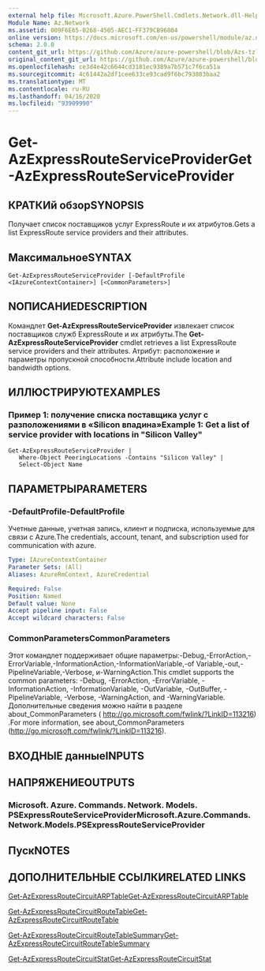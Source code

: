 ```yaml
---
external help file: Microsoft.Azure.PowerShell.Cmdlets.Network.dll-Help.xml
Module Name: Az.Network
ms.assetid: 009F6E65-0268-4505-AEC1-FF379CB96804
online version: https://docs.microsoft.com/en-us/powershell/module/az.network/get-azexpressrouteserviceprovider
schema: 2.0.0
content_git_url: https://github.com/Azure/azure-powershell/blob/Azs-tzl/src/Network/Network/help/Get-AzExpressRouteServiceProvider.md
original_content_git_url: https://github.com/Azure/azure-powershell/blob/Azs-tzl/src/Network/Network/help/Get-AzExpressRouteServiceProvider.md
ms.openlocfilehash: ce3d4e42c6644cd3181ec9389a7b571c7f6ca51a
ms.sourcegitcommit: 4c61442a2df1cee633ce93cad9f6bc793803baa2
ms.translationtype: MT
ms.contentlocale: ru-RU
ms.lasthandoff: 04/16/2020
ms.locfileid: "93909990"
---
```

# <span data-ttu-id="ce33b-101">Get-AzExpressRouteServiceProvider</span><span class="sxs-lookup"><span data-stu-id="ce33b-101">Get-AzExpressRouteServiceProvider</span></span>

## <span data-ttu-id="ce33b-102">КРАТКИй обзор</span><span class="sxs-lookup"><span data-stu-id="ce33b-102">SYNOPSIS</span></span>
<span data-ttu-id="ce33b-103">Получает список поставщиков услуг ExpressRoute и их атрибутов.</span><span class="sxs-lookup"><span data-stu-id="ce33b-103">Gets a list ExpressRoute service providers and their attributes.</span></span>

## <span data-ttu-id="ce33b-104">Максимальное</span><span class="sxs-lookup"><span data-stu-id="ce33b-104">SYNTAX</span></span>

```
Get-AzExpressRouteServiceProvider [-DefaultProfile <IAzureContextContainer>] [<CommonParameters>]
```

## <span data-ttu-id="ce33b-105">NОПИСАНИЕ</span><span class="sxs-lookup"><span data-stu-id="ce33b-105">DESCRIPTION</span></span>
<span data-ttu-id="ce33b-106">Командлет **Get-AzExpressRouteServiceProvider** извлекает список поставщиков служб ExpressRoute и их атрибуты.</span><span class="sxs-lookup"><span data-stu-id="ce33b-106">The **Get-AzExpressRouteServiceProvider** cmdlet retrieves a list ExpressRoute service providers and their attributes.</span></span> <span data-ttu-id="ce33b-107">Атрибут: расположение и параметры пропускной способности.</span><span class="sxs-lookup"><span data-stu-id="ce33b-107">Attribute include location and bandwidth options.</span></span>

## <span data-ttu-id="ce33b-108">ИЛЛЮСТРИРУЮТ</span><span class="sxs-lookup"><span data-stu-id="ce33b-108">EXAMPLES</span></span>

### <span data-ttu-id="ce33b-109">Пример 1: получение списка поставщика услуг с разположениями в «Silicon впадина»</span><span class="sxs-lookup"><span data-stu-id="ce33b-109">Example 1: Get a list of service provider with locations in "Silicon Valley"</span></span>
```
Get-AzExpressRouteServiceProvider |
   Where-Object PeeringLocations -Contains "Silicon Valley" |
   Select-Object Name
```

## <span data-ttu-id="ce33b-110">ПАРАМЕТРЫ</span><span class="sxs-lookup"><span data-stu-id="ce33b-110">PARAMETERS</span></span>

### <span data-ttu-id="ce33b-111">-DefaultProfile</span><span class="sxs-lookup"><span data-stu-id="ce33b-111">-DefaultProfile</span></span>
<span data-ttu-id="ce33b-112">Учетные данные, учетная запись, клиент и подписка, используемые для связи с Azure.</span><span class="sxs-lookup"><span data-stu-id="ce33b-112">The credentials, account, tenant, and subscription used for communication with azure.</span></span>

```yaml
Type: IAzureContextContainer
Parameter Sets: (All)
Aliases: AzureRmContext, AzureCredential

Required: False
Position: Named
Default value: None
Accept pipeline input: False
Accept wildcard characters: False
```

### <span data-ttu-id="ce33b-113">CommonParameters</span><span class="sxs-lookup"><span data-stu-id="ce33b-113">CommonParameters</span></span>
<span data-ttu-id="ce33b-114">Этот командлет поддерживает общие параметры:-Debug,-ErrorAction,-ErrorVariable,-InformationAction,-InformationVariable,-of Variable,-out,-PipelineVariable,-Verbose, и-WarningAction.</span><span class="sxs-lookup"><span data-stu-id="ce33b-114">This cmdlet supports the common parameters: -Debug, -ErrorAction, -ErrorVariable, -InformationAction, -InformationVariable, -OutVariable, -OutBuffer, -PipelineVariable, -Verbose, -WarningAction, and -WarningVariable.</span></span> <span data-ttu-id="ce33b-115">Дополнительные сведения можно найти в разделе about_CommonParameters ( http://go.microsoft.com/fwlink/?LinkID=113216) .</span><span class="sxs-lookup"><span data-stu-id="ce33b-115">For more information, see about_CommonParameters (http://go.microsoft.com/fwlink/?LinkID=113216).</span></span>

## <span data-ttu-id="ce33b-116">ВХОДНЫЕ данные</span><span class="sxs-lookup"><span data-stu-id="ce33b-116">INPUTS</span></span>

## <span data-ttu-id="ce33b-117">НАПРЯЖЕНИЕ</span><span class="sxs-lookup"><span data-stu-id="ce33b-117">OUTPUTS</span></span>

### <span data-ttu-id="ce33b-118">Microsoft. Azure. Commands. Network. Models. PSExpressRouteServiceProvider</span><span class="sxs-lookup"><span data-stu-id="ce33b-118">Microsoft.Azure.Commands.Network.Models.PSExpressRouteServiceProvider</span></span>

## <span data-ttu-id="ce33b-119">Пуск</span><span class="sxs-lookup"><span data-stu-id="ce33b-119">NOTES</span></span>

## <span data-ttu-id="ce33b-120">ДОПОЛНИТЕЛЬНЫЕ ССЫЛКИ</span><span class="sxs-lookup"><span data-stu-id="ce33b-120">RELATED LINKS</span></span>

[<span data-ttu-id="ce33b-121">Get-AzExpressRouteCircuitARPTable</span><span class="sxs-lookup"><span data-stu-id="ce33b-121">Get-AzExpressRouteCircuitARPTable</span></span>](Get-AzExpressRouteCircuitARPTable.md)

[<span data-ttu-id="ce33b-122">Get-AzExpressRouteCircuitRouteTable</span><span class="sxs-lookup"><span data-stu-id="ce33b-122">Get-AzExpressRouteCircuitRouteTable</span></span>](Get-AzExpressRouteCircuitRouteTable.md)

[<span data-ttu-id="ce33b-123">Get-AzExpressRouteCircuitRouteTableSummary</span><span class="sxs-lookup"><span data-stu-id="ce33b-123">Get-AzExpressRouteCircuitRouteTableSummary</span></span>](Get-AzExpressRouteCircuitRouteTableSummary.md)

[<span data-ttu-id="ce33b-124">Get-AzExpressRouteCircuitStat</span><span class="sxs-lookup"><span data-stu-id="ce33b-124">Get-AzExpressRouteCircuitStat</span></span>](Get-AzExpressRouteCircuitStat.md)
